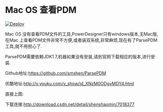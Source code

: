 Mac OS 查看PDM
==============

[![Deploy](https://www.herokucdn.com/deploy/button.png)](https://heroku.com/deploy)

Mac OS 没有查看PDM文件的工具,PowerDesigner只有windows版本,无Mac版,在Mac 上查看PDM文件非常不方便,或者装双系统,非常麻烦,现在有了ParsePDM工具,就不用担心了.

ParsePDM需要依赖JDK1.7,机器如果没有安装,请到官网下载相应的版本,进行安装.

Github地址:https://github.com/smshen/ParsePDM

优酷地址:http://v.youku.com/v_show/id_XNzM0ODgyMDY4.html

直接上图:

下载连接:http://download.csdn.net/detail/shenshaomin/7018377
